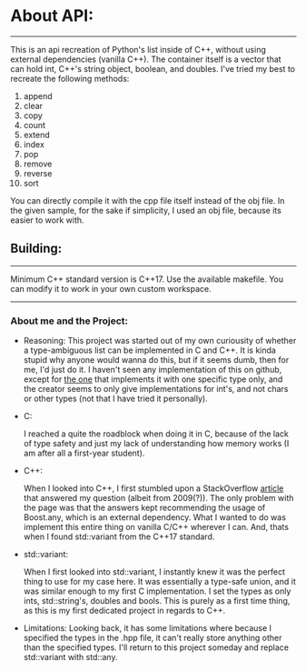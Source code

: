 # About API:
------
This is an api recreation of Python's list inside of C++, without using external dependencies (vanilla C++). The container itself is a vector that can hold int, C++'s string object, boolean, and doubles. I've tried my best to recreate the following methods:

1. append
2. clear
3. copy
4. count
5. extend
6. index
7. pop
8. remove
9. reverse
10. sort

You can directly compile it with the cpp file itself instead of the obj file. In the given sample, for the sake if simplicity, I used an obj file, because its easier to work with.

## Building:
 ----------
Minimum C++ standard version is C++17. 
Use the available makefile. You can modify it to work in your own custom workspace.

----

### About me and the Project:

- Reasoning:
    This project was started out of my own curiousity of whether a type-ambiguous list can be implemented in C and C++. It is kinda stupid why anyone would wanna do this, but if it seems dumb, then for me, I'd just do it. I haven't seen any implementation of this on github, except for [the one](https://github.com/pri22296/pyList) that implements it with one specific type only, and the creator seems to only give implementations for int's, and not chars or other types (not that I have tried it personally).

- C:

     I reached a quite the roadblock when doing it in C, because of the lack of type safety and just my lack of understanding how memory works (I am after all a first-year student). 

- C++:

    When I looked into C++, I first stumbled upon a StackOverflow [article](https://google.com) that answered my question (albeit from 2009(?)). The only problem with the page was that the answers kept recommending the usage of Boost.any, which is an external dependency. What I wanted to do was implement this entire thing on vanilla C/C++ wherever I can. And, thats when I found std::variant from the C++17 standard.

- std::variant:

    When I first looked into std::variant, I instantly knew it was the perfect thing to use for my case here. It was essentially a type-safe union, and it was similar enough to my first C implementation. I set the types as only ints, std::string's, doubles and bools. This is purely as a first time thing, as this is my first dedicated project in regards to C++. 
    
    
- Limitations:
    Looking back, it has some limitations where because I specified the types in the .hpp file, it can't really store anything other than the specified types. I'll return to this project someday and replace std::variant with std::any.


